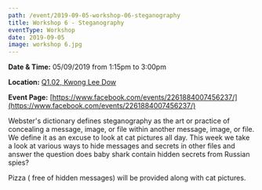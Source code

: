 ```yaml
---
path: /event/2019-09-05-workshop-06-steganography
title: Workshop 6 - Steganography
eventType: Workshop
date: 2019-09-05
image: workshop 6.jpg
---
```


**Date & Time:** 05/09/2019 from 1:15pm to 3:00pm

**Location:** [Q1.02, Kwong Lee Dow](https://maps.unimelb.edu.au/point?poi=659379)

**Event Page:** [https://www.facebook.com/events/2261884007456237/](https://www.facebook.com/events/2261884007456237/)


Webster's dictionary defines steganography as the art or practice of concealing a message, image, or file within another message, image, or file.
We define it as an excuse to look at cat pictures all day.
This week we take a look at various ways to hide messages and secrets in other files and answer the question does baby shark contain hidden secrets from Russian spies?

Pizza ( free of hidden messages) will be provided along with cat pictures.